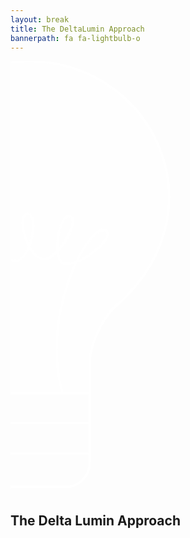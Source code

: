 ```yaml
---
layout: break
title: The DeltaLumin Approach
bannerpath: fa fa-lightbulb-o
---
```


<style>


</style>
<div class="bulb">
	<svg x="0px" y="0px" viewBox="550 50 800 1100">
		<g id="fill" opacity="0.5">
			<g>
				<path fill="#FFFFFF" d="M596.8,51.1c312.2,0,498.2,378,219.1,622.9c-35.9,32.6-64.5,100.4-64.5,141v79.2L439,893.8V815
					c0-53-38.4-117.4-67-141C69.1,394.6,318.1,51.1,594.1,51.1H596.8z"/>
			</g>
		</g>
		<g id="bulb">
			<path fill="none" stroke="#FFFFFF" stroke-width="6" stroke-miterlimit="10" d="M497.8,1132.1h84h105.3h2.2
				c34.3,0,62.1-27.8,62.1-62.1V815c0-40.6,28.6-108.4,64.5-141c279.1-244.9,93.1-622.9-219.1-622.9h-2.7
				c-276,0-525,343.5-222.1,622.9c28.6,23.6,67,88,67,141v255c0,34.3,27.8,62.1,62.1,62.1"/>
		</g>
		<g id="lines">
			<line fill="none" stroke="#FFFFFF" stroke-width="6" stroke-miterlimit="10" x1="439" y1="893.8" x2="751.4" y2="893.8"/>
			<line fill="none" stroke="#FFFFFF" stroke-width="6" stroke-miterlimit="10" x1="439" y1="969.4" x2="751.4" y2="969.4"/>
			<line fill="none" stroke="#FFFFFF" stroke-width="6" stroke-miterlimit="10" x1="439" y1="1046.9" x2="751.4" y2="1046.9"/>
		</g>
		<g id="fillament">
			<path fill="none" stroke="#FFFFFF" stroke-width="6" stroke-miterlimit="10" d="M506.4,893.8c47-140-56.7-447.8-94-429.3
			c-35,16.4,57.5,115.4,89,97.4c26-11.8,34.8-120.1,1-117c-32,12.2,26.9,119.2,63,112.2l-3,0.1c34.9,5.6,63.2-114,32-119.1
			c-30,0-5.2,99.2,32,114c38.9,15.2,100-96,76.2-107.2c-30.4-8.8-46.2,102.2-21,117c29.8,21.2,136.8-60,111-81
			c-41.2-24.8-168.2,209.2-111,411"/>
		</g>
	</svg>
</div>
<h2>The Delta Lumin Approach</h2>



<script src="../js/jquery-2.1.4.min.js"></script>
<script src ="js/main.js"></script>
